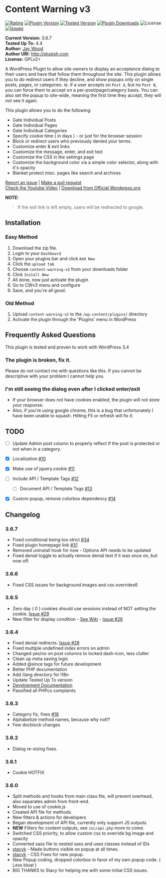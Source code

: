 # Content Warning v3
[![Rating](https://img.shields.io/wordpress/plugin/r/content-warning-v2.svg)](https://wordpress.org/plugins/content-warning-v2/)
[![Plugin Version](https://img.shields.io/wordpress/plugin/v/content-warning-v2.svg)](https://wordpress.org/plugins/content-warning-v2/)
[![Tested Version](https://img.shields.io/wordpress/v/content-warning-v2.svg)](http://wordpress.org/)
[![Plugin Downloads](https://img.shields.io/wordpress/plugin/dt/content-warning-v2.svg)](https://wordpress.org/plugins/content-warning-v2/)
![License](https://img.shields.io/badge/License-GPLv2-orange.svg)
[![Issues](https://img.shields.io/github/issues/JayWood/content-warning-v3.svg)](https://github.com/JayWood/content-warning-v3/issues)

**Current Version:** 3.6.7   
**Tested Up To:** 4.4  
**Author:** [Jay Wood](http://github.com/JayWood)   
**Author URI:** http://plugish.com   
**License:** GPLv2+   

A WordPress Plugin to allow site owners to display an acceptance dialog to their users and have that follow them throughout the site.  This plugin allows you to do redirect users if they decline,
and show popups only on single posts, pages, or categories.  ie. if a user accepts on `Post A`, but no `Post B`, you can force them to accept on a per-post/page/category basis.  You can also set
the popup to site-wide, meaning the first time they accept, they will not see it again.

This plugin allows you to do the following:

* Gate Individual Posts
* Gate Individual Pages
* Gate Individual Categories
* Specify cookie time ( in days ) - or just for the browser session
* Block or redirect users who previously denied your terms.
* Customize enter & exit links
* Customize the message, enter, and exit text
* Customize the CSS in the settings page
* Customize the background color via a simple color selector, along with it's opacity
* Blanket protect misc. pages like search and archives


[Report an issue](https://github.com/JayWood/content-warning-v3/issues) | [Make a pull request](https://github.com/JayWood/content-warning-v3/pulls)   
[Check the Youtube Video](https://www.youtube.com/watch?v=0_ZNojpYuwk) | [Download from Official Wordpress.org](http://wordpress.org/plugins/content-warning-v2)

**NOTE:**

> If the exit link is left empty, users will be redirected to google.

## Installation

### Easy Method

1. Download the zip file.
1. Login to your `Dashboard`
1. Open your plugins bar and click `Add New`
1. Click the `upload tab`
1. Choose `content-warning-v2` from your downloads folder
1. Click `Install Now`
1. All done, now just activate the plugin
1. Go to CWv3 menu and configure
1. Save, and you're all good.

### Old Method
1. Upload `content-warning-v2` to the `/wp-content/plugins/` directory
1. Activate the plugin through the 'Plugins' menu in WordPress

## Frequently Asked Questions

This plugin is tested and proven to work with WordPress 3.4

### The plugin is broken, fix it.

Please do not contact me with questions like this.  If you cannot be descriptive with your problem I cannot help you.

### I'm still seeing the dialog even after I clicked enter/exit

* If your browser does not have cookies enabled, the plugin will not store your response.
* Also, if you're using google chrome, this is a bug that unfortunately I have been unable to squash.  Hitting F5 or refresh will fix it.

## TODO
- [ ] Update Admin post column to properly reflect if the post is protected or not when in a category.
- [x] Localization [#10](https://github.com/JayWood/content-warning-v3/issues/10)
- [x] Make use of jquery.cookie [#11](https://github.com/JayWood/content-warning-v3/issues/11)
- [ ] Include API / Template Tags [#12](https://github.com/JayWood/content-warning-v3/issues/12)
	- [ ] Document API / Template Tags [#13](https://github.com/JayWood/content-warning-v3/issues/13)
- [x] Custom popup, remove colorbox dependency [#14](https://github.com/JayWood/content-warning-v3/issues/14)


## Changelog

### 3.6.7
* Fixed conditional being too strict [#34](https://github.com/JayWood/content-warning-v3/issues/34)
* Fixed plugin homepage link [#31](https://github.com/JayWood/content-warning-v3/issues/31)
* Removed uninstall hook for now - Options API needs to be updated
* Fixed denial toggle to actually remove denial text if it was once on, but now off.


### 3.6.6
* Fixed CSS issues for background images and css overrides6

### 3.6.5
* Zero day ( 0 ) cookies should use sessions instead of NOT setting the cookie. [Issue #29](https://github.com/JayWood/content-warning-v3/issues/29)
* New filter for display condition - [See Wiki](https://github.com/JayWood/content-warning-v3/wiki/Dev-Documentation#hide-the-dialog-on-certain-pages-regardless-of-cookies) - [Issue #26](https://github.com/JayWood/content-warning-v3/issues/26)

### 3.6.4
* Fixed denial redirects. [Issue #28](https://github.com/JayWood/content-warning-v3/issues/28)
* Fixed multiple undefined index errors on admin
* Changed yes/no on post columns to locked dash-icon, less clutter
* Clean up meta saving logic
* Added @since tags for future development
* Better PHP documentation
* Add /lang directory for I18n
* Update Tested Up To version
* [Development Documentation](https://github.com/JayWood/content-warning-v3/wiki/Dev-Documentation)
* Passified all PHPcs complaints

### 3.6.3
* Category fix, fixes [#18](https://github.com/JayWood/content-warning-v3/issues/18)
* Alphabetize method names, because why not!?
* Few docblock changes

### 3.6.2
* Dialog re-sizing fixes.

### 3.6.1
* Cookie HOTFIX

### 3.6.0
* Split methods and hooks from main class file, will prevent overhead, also separates admin from front-end.
* Moved to use of cookie.js
* Created API file for methods.
* New filters & actions for developers
* Began development of API file, currently only support JS outputs.
* **NEW** Filters for content outputs, see `inc/api.php` more to come.
* Switched CSS priority, to allow custom css to override bg image and opacity
* Converted sass file to nested sass and uses classes instead of IDs
* [stacyk](https://github.com/stacyk) - Made buttons visible on popup at all times.
* [stacyk](https://github.com/stacyk) - CSS Fixes for new popup.
* New Popup coding, dropped colorbox in favor of my own popup code. ( Less bloat )
* BIG THANKS to Stacy for helping me with some initial CSS issues.
